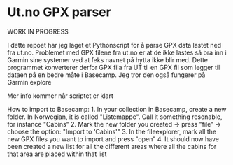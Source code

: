 # Ut.no GPX parser

WORK IN PROGRESS

I dette repoet har jeg laget et Pythonscript for å parse GPX data lastet ned fra ut.no. Problemet med GPX filene fra ut.no er at de ikke lastes så bra inn i Garmin sine systemer ved at feks navnet på hytta ikke blir med. Dette programmet konverterer derfor GPX fila fra UT til en GPX fil som legger til dataen på en bedre måte i Basecamp. Jeg tror den også fungerer på Garmin explore

Mer info kommer når scriptet er klart



How to import to Basecamp:
    1. In your collection in Basecamp, create a new folder. In Norwegian, it is called "Listemappe". Call it something resonable, for instance "Cabins"
    2. Mark the new folder you created -> press "file" -> choose the option: "Import to 'Cabins'"
    3. In the fileexplorer, mark all the new GPX files you want to import and press "open"
    4. It should now have been created a new list for all the different areas where all the cabins for that area are placed within that list
